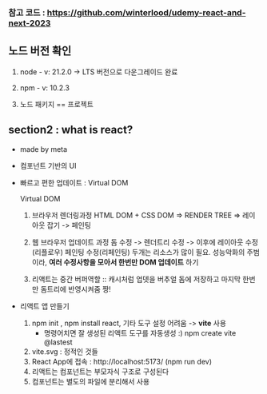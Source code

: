 
### 참고 코드 : https://github.com/winterlood/udemy-react-and-next-2023

## 노드 버전 확인
1. node - v: 21.2.0 -> LTS 버전으로 다운그레이드 완료
2. npm - v: 10.2.3

3. 노드 패키지 == 프로젝트



## section2 : what is react?
- made by meta
- 컴포넌트 기반의 UI
- 빠르고 편한 업데이트 : Virtual DOM
    

    Virtual DOM
    1) 브라우저 렌더링과정 
        HTML DOM + CSS DOM => RENDER TREE => 레이아웃 잡기 
        -> 페인팅
    2) 웹 브라우저 업데이트 과정
        돔 수정 -> 렌더트리 수정 -> 이후에
        레이아웃 수정(리플로우)
        페인팅 수정(리페인팅) 두개는 리소스가 많이 필요. 성능악화의 주범이라, **여러 수정사항을 모아서 한번만 DOM 업데이트** 하기

    3) 리액트는 중간 버퍼역할 :: 캐시처럼 업뎃을 버추얼 돔에 저장하고 마지막 한번만 돔트리에 반영시켜줌 짱!



- 리액트 앱 만들기
    1) npm init , npm install react, 기타 도구 설정 어려움 
    -> **vite** 사용 
        - 명령어치면 잘 생성된 리액트 도구를 자동생성 :)  npm create vite @lastest
    2) vite.svg : 정적인 것들
    3) React App에 접속 : http://localhost:5173/ (npm run dev)
    4) 리액트는 컴포넌트는 부모자식 구조로 구성된다
    5) 컴포넌트는 별도의 파일에 분리해서 사용 